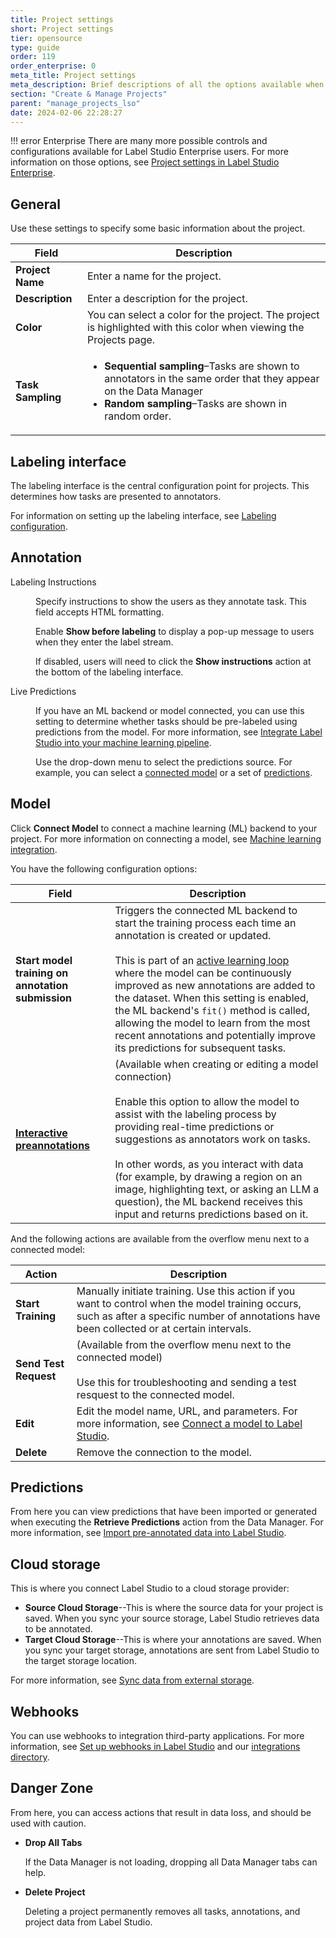 ```yaml
---
title: Project settings
short: Project settings
tier: opensource
type: guide
order: 119
order_enterprise: 0
meta_title: Project settings
meta_description: Brief descriptions of all the options available when configuring the project settings
section: "Create & Manage Projects"
parent: "manage_projects_lso"
date: 2024-02-06 22:28:27
---
```


!!! error Enterprise
    There are many more possible controls and configurations available for Label Studio Enterprise users. For more information on those options, see [Project settings in Label Studio Enterprise](https://docs.humansignal.com/guide/project_settings_lse). 

## General

Use these settings to specify some basic information about the project. 

| Field          | Description    |
| ------------- | ------------ |
| **Project Name** | Enter a name for the project. |
| **Description**       | Enter a description for the project. |
| **Color**      | You can select a color for the project. The project is highlighted with this color when viewing the Projects page. |
| **Task Sampling**     | <ul><li><strong>Sequential sampling</strong>–Tasks are shown to annotators in the same order that they appear on the Data Manager</li><li><strong>Random sampling</strong>–Tasks are shown in random order.</li></ul> |


## Labeling interface

The labeling interface is the central configuration point for projects. This determines how tasks are presented to annotators. 

For information on setting up the labeling interface, see [Labeling configuration](setup). 

## Annotation

<dl>

<dt>Labeling Instructions</dt>

<dd>

Specify instructions to show the users as they annotate task. This field accepts HTML formatting. 

Enable **Show before labeling** to display a pop-up message to users when they enter the label stream. 

If disabled, users will need to click the **Show instructions** action at the bottom of the labeling interface. 

</dd>

<dt>Live Predictions</dt>

<dd>

If you have an ML backend or model connected, you can use this setting to determine whether tasks should be pre-labeled using predictions from the model. For more information, see [Integrate Label Studio into your machine learning pipeline](ml). 

Use the drop-down menu to select the predictions source. For example, you can select a [connected model](#Model) or a set of [predictions](#Predictions). 

</dd>

</dl>

## Model

Click **Connect Model** to connect a machine learning (ML) backend to your project. For more information on connecting a model, see [Machine learning integration](ml).

You have the following configuration options:

| Field          | Description    |
| ------------- | ------------ |
| **Start model training on annotation submission**         | Triggers the connected ML backend to start the training process each time an annotation is created or updated. <br /><br />This is part of an [active learning loop](https://docs.humansignal.com/guide/active_learning) where the model can be continuously improved as new annotations are added to the dataset. When this setting is enabled, the ML backend's `fit()` method is called, allowing the model to learn from the most recent annotations and potentially improve its predictions for subsequent tasks.   |
| [**Interactive preannotations**](ml#interactive-pre-annotations)         | (Available when creating or editing a model connection)<br /><br />Enable this option to allow the model to assist with the labeling process by providing real-time predictions or suggestions as annotators work on tasks.  <br /><br />In other words, as you interact with data (for example, by drawing a region on an image, highlighting text, or asking an LLM a question), the ML backend receives this input and returns predictions based on it.   |


And the following actions are available from the overflow menu next to a connected model:

| Action          | Description    |
| ------------- | ------------ |
| **Start Training**         | Manually initiate training. Use this action if you want to control when the model training occurs, such as after a specific number of annotations have been collected or at certain intervals.  |
| **Send Test Request**         | (Available from the overflow menu next to the connected model)<br /><br />Use this for troubleshooting and sending a test resquest to the connected model.   |
| **Edit**         | Edit the model name, URL, and parameters. For more information, see [Connect a model to Label Studio](ml#Connect-a-model-to-Label-Studio). |
| **Delete**         | Remove the connection to the model. |

## Predictions

From here you can view predictions that have been imported or generated when executing the **Retrieve Predictions** action from the Data Manager. For more information, see [Import pre-annotated data into Label Studio](predictions). 

## Cloud storage

This is where you connect Label Studio to a cloud storage provider:

* **Source Cloud Storage**--This is where the source data for your project is saved. When you sync your source storage, Label Studio retrieves data to be annotated. 
* **Target Cloud Storage**--This is where your annotations are saved. When you sync your target storage, annotations are sent from Label Studio to the target storage location. 

For more information, see [Sync data from external storage](storage). 

## Webhooks

You can use webhooks to integration third-party applications. For more information, see [Set up webhooks in Label Studio](webhooks) and our [integrations directory](https://labelstud.io/integrations/).

## Danger Zone

From here, you can access actions that result in data loss, and should be used with caution. 

* **Drop All Tabs**

    If the Data Manager is not loading, dropping all Data Manager tabs can help.
* **Delete Project**

    Deleting a project permanently removes all tasks, annotations, and project data from Label Studio.
